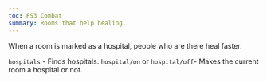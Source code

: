```yaml
---
toc: FS3 Combat
summary: Rooms that help healing.
---
```

When a room is marked as a hospital, people who are there heal faster.

`hospitals` - Finds hospitals.
`hospital/on` or `hospital/off`- Makes the current room a hospital or not.
